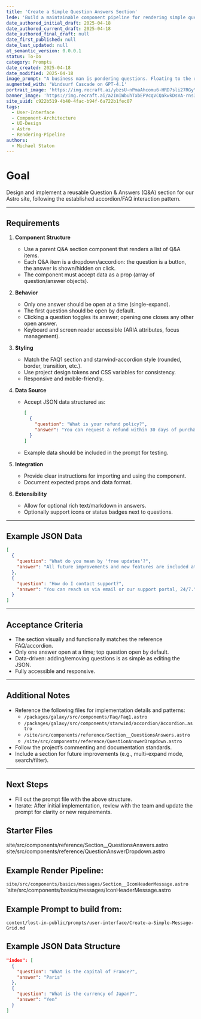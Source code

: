 ```yaml
---
title: 'Create a Simple Question Answers Section'
lede: 'Build a maintainable component pipeline for rendering simple questions and answers dynamically generated from JSON data.'
date_authored_initial_draft: 2025-04-18
date_authored_current_draft: 2025-04-18
date_authored_final_draft: null
date_first_published: null
date_last_updated: null
at_semantic_version: 0.0.0.1
status: To-Do
category: Prompts
date_created: 2025-04-18
date_modified: 2025-04-18
image_prompt: "A business man is pondering questions. Floating to the right, a reusable Q&A Section UI, each question is it's own dropdown, the top question is open with an answer."
augmented_with: 'Windsurf Cascade on GPT-4.1'
portrait_image: 'https://img.recraft.ai/ybzsU-nPmaAhcomu6-HRD7sli27RGyY9iHOpT8xoJYs/rs:fit:1024:2048:0/raw:1/plain/abs://external/images/2a86c14b-cadf-4d96-858a-e6799f1f9c64'
banner_image: 'https://img.recraft.ai/a2ImIWbuhTxbEPVcqVCQakwkDsVA-rns3iG9kZhFs6k/rs:fit:2048:1024:0/raw:1/plain/abs://external/images/664a1f2e-0780-4aec-8a39-6e5d8d33d74b'
site_uuid: c922b519-4b40-4fac-b94f-6a722b1fec07
tags:
  - User-Interface
  - Component-Architecture
  - UI-Design
  - Astro
  - Rendering-Pipeline
authors:
  - Michael Staton
---
```


# Goal  

Design and implement a reusable Question & Answers (Q&A) section for our Astro site, following the established accordion/FAQ interaction pattern.

---

## Requirements

1. **Component Structure**
   - Use a parent Q&A section component that renders a list of Q&A items.
   - Each Q&A item is a dropdown/accordion: the question is a button, the answer is shown/hidden on click.
   - The component must accept data as a prop (array of question/answer objects).

2. **Behavior**
   - Only one answer should be open at a time (single-expand).
   - The first question should be open by default.
   - Clicking a question toggles its answer; opening one closes any other open answer.
   - Keyboard and screen reader accessible (ARIA attributes, focus management).

3. **Styling**
   - Match the FAQ1 section and starwind-accordion style (rounded, border, transition, etc.).
   - Use project design tokens and CSS variables for consistency.
   - Responsive and mobile-friendly.

4. **Data Source**
   - Accept JSON data structured as:
     ```json
     [
       {
         "question": "What is your refund policy?",
         "answer": "You can request a refund within 30 days of purchase."
       }
     ]
     ```
   - Example data should be included in the prompt for testing.

5. **Integration**
   - Provide clear instructions for importing and using the component.
   - Document expected props and data format.

6. **Extensibility**
   - Allow for optional rich text/markdown in answers.
   - Optionally support icons or status badges next to questions.

---

## Example JSON Data

```json
[
  {
    "question": "What do you mean by 'free updates'?",
    "answer": "All future improvements and new features are included at no extra cost."
  },
  {
    "question": "How do I contact support?",
    "answer": "You can reach us via email or our support portal, 24/7."
  }
]
```

---

## Acceptance Criteria

- The section visually and functionally matches the reference FAQ/accordion.
- Only one answer open at a time; top question open by default.
- Data-driven: adding/removing questions is as simple as editing the JSON.
- Fully accessible and responsive.

---

## Additional Notes

- Reference the following files for implementation details and patterns:
  - `/packages/galaxy/src/components/Faq/Faq1.astro`
  - `/packages/galaxy/src/components/starwind/accordion/Accordion.astro`
  - `/site/src/components/reference/Section__QuestionsAnswers.astro`
  - `/site/src/components/reference/QuestionAnswerDropdown.astro`
- Follow the project’s commenting and documentation standards.
- Include a section for future improvements (e.g., multi-expand mode, search/filter).

---

## Next Steps

- Fill out the prompt file with the above structure.
- Iterate: After initial implementation, review with the team and update the prompt for clarity or new requirements.

## Starter Files

site/src/components/reference/Section__QuestionsAnswers.astro
site/src/components/reference/QuestionAnswerDropdown.astro

## Example Render Pipeline:
`site/src/components/basics/messages/Section__IconHeaderMessage.astro`
`site/src/components/basics/messages/IconHeaderMessage.astro

## Example Prompt to build from:

`content/lost-in-public/prompts/user-interface/Create-a-Simple-Message-Grid.md`

## Example JSON Data Structure

```json
"index": [
  {
    "question": "What is the capital of France?",
    "answer": "Paris"
  },
  {
    "question": "What is the currency of Japan?",
    "answer": "Yen"
  }
]
```   

